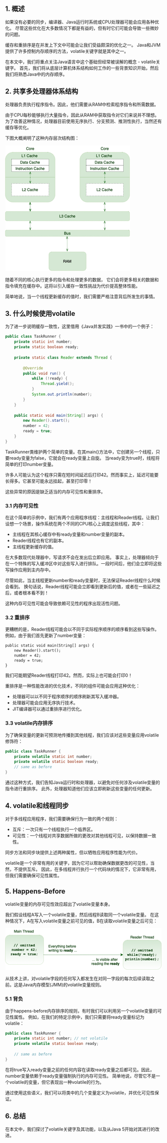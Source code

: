 ## 1. 概述

如果没有必要的同步，编译器、Java运行时系统或CPU处理器可能会应用各种优化。
尽管这些优化在大多数情况下都是有益的，但有时它们可能会导致一些微妙的问题。

缓存和重排序是在并发上下文中可能会让我们受益颇深的优化之一。
Java和JVM提供了许多控制内存顺序的方法，volatile关键字就是其中之一。

在本文中，我们将重点关注Java语言中这个基础但经常被误解的概念 - volatile关键字。
首先，我们将从底层计算机体系结构如何工作的一些背景知识开始，然后我们将熟悉Java中的内存顺序。

## 2. 共享多处理器体系结构

处理器负责执行程序指令。因此，他们需要从RAM中检索程序指令和所需数据。

由于CPU每秒能够执行大量指令，因此从RAM中获取指令对它们来说并不理想。
为了改善这种情况，处理器目前使用无序执行、分支预测、推测性执行，当然还有缓存等优化。

下图大概阐明了这种内存层次结构图：

<img src="../assets/img_2.png">

随着不同的核心执行更多的指令和处理更多的数据，
它们会将更多相关的数据和指令填充在缓存中。这将以引入缓存一致性挑战为代价提高整体性能。

简单地说，当一个线程更新缓存的值时，我们需要严格注意背后所发生的事情。

## 3. 什么时候使用volatile

为了进一步说明缓存一致性，这里借用《Java并发实践》一书中的一个例子：

```java
public class TaskRunner {
    private static int number;
    private static boolean ready;

    private static class Reader extends Thread {

        @Override
        public void run() {
            while (!ready) {
                Thread.yield();
            }
            System.out.println(number);
        }
    }

    public static void main(String[] args) {
        new Reader().start();
        number = 42;
        ready = true;
    }
}
```

TaskRunner类维护两个简单的变量。在其main()方法中，它创建另一个线程，只要ready变量为false，它就会在ready变量上自旋。
当ready变为true时，线程将简单的打印number变量。

许多人可能认为这个程序只需在短时间延迟后打印42。然而事实上，延迟可能要长得多。它甚至可能永远挂起，甚至打印零！

这些异常的原因是缺乏适当的内存可见性和重排序。

### 3.1 内存可见性

在这个简单的示例中，我们有两个应用程序线程：主线程和Reader线程。让我们设想一个场景，操作系统在两个不同的CPU核心上调度这些线程，其中：

+ 主线程在其核心缓存中有ready变量和number变量的副本。
+ Reader线程也有它的副本。
+ 主线程更新缓存的值。

在大多数现代处理器中，写请求不会在发出后立即应用。
事实上，处理器倾向于在一个特殊的写入缓冲区中对这些写入进行排队。一段时间后，他们会立即将这些写操作应用到主内存中。

尽管如此，当主线程更新number和ready变量时，无法保证Reader线程什么时候会看到。
换句话说，Reader线程可能会立即看到更新后的值，或者在一些延迟之后，或者根本看不到！

这种内存可见性可能会导致依赖可见性的程序出现活性问题。

### 3.2 重排序

更糟糕的是，Reader线程可能会以不同于实际程序顺序的顺序看到这些写操作。例如，由于我们首先更新了number变量：

```
public static void main(String[] args) { 
    new Reader().start();
    number = 42; 
    ready = true; 
}
```

我们可能期望Reader线程打印42。然而，实际上也可能会打印0！

重排序是一种性能改进的优化技术，不同的组件可能会应用这种优化：

+ 处理器可以以不同于程序顺序的顺序刷新其写入缓冲器。
+ 处理器可能会应用无序执行技术。
+ JIT编译器可以通过重排序进行优化。

### 3.3 volatile内存排序

为了确保变量的更新可预测地传播到其他线程，我们应该对这些变量应用volatile修饰符：

```java
public class TaskRunner {
    private volatile static int number;
    private volatile static boolean ready;
    // same as before
}
```

通过这种方式，我们告知Java运行时和处理器，以避免对任何涉及volatile变量的指令进行重排序。
此外，处理器知道他们应该立即刷新这些变量的任何更新。

## 4. volatile和线程同步

对于多线程应用程序，我们需要确保行为一致的两个规则：

+ 互斥：一次只有一个线程执行一个临界区。
+ 可见性：一个线程对共享数据所做的更改对其他线程可见，以保持数据一致性。

同步方法和同步块提供上述两种属性，但以牺牲应用程序性能为代价。

volatile是一个非常有用的关键字，因为它可以帮助确保数据更改的可见性，当然，不提供互斥。
因此，在多线程并行执行一个代码块的情况下，它非常有用，但我们需要确保可见性属性。

## 5. Happens-Before

volatile变量的内存可见性效应超出了volatile变量本身。

我们假设线程A写入一个volatile变量，然后线程B读取同一个volatile变量。
在这种情况下，A在写入volatile变量之前可见的值，B在读取volatile变量之后可见：

<img src="../assets/img_3.png">

从技术上讲，对volatile字段的任何写入都发生在对同一字段的每次后续读取之前。这是Java内存模型(JMM)的volatile变量规则。

### 5.1 背负

由于happens-before内存排序的规则，有时我们可以利用另一个volatile变量的可见性属性。
例如，在我们的特定示例中，我们只需要将ready变量标记为volatile：

```java
public class TaskRunner {
    private static int number; // not volatile
    private volatile static boolean ready;

    // same as before
}
```

在将true写入ready变量之前的任何内容在读取ready变量之后都可见。因此，number变量依赖于ready变量强制执行的内存可见性。
简单地说，尽管它不是一个volatile的变量，但它表现出一种volatile的行为。

通过使用这些语义，我们可以将类中的几个变量定义为volatile，并优化可见性保证。

## 6. 总结

在本文中，我们探讨了volatile关键字及其功能，以及从Java 5开始对其进行的改进。